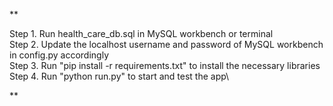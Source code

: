 **

Step 1. Run health_care_db.sql in MySQL workbench or terminal\
Step 2. Update the localhost username and password of MySQL workbench in config.py accordingly\
Step 3. Run "pip install -r requirements.txt" to install the necessary libraries\
Step 4. Run "python run.py" to start and test the app\
   
**
